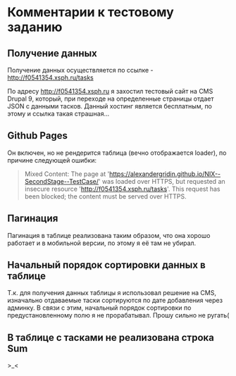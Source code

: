 # Комментарии к тестовому заданию
## Получение данных
Получение данных осуществляется по ссылке - http://f0541354.xsph.ru/tasks

По адресу http://f0541354.xsph.ru я захостил тестовый сайт на CMS Drupal 9, который, при переходе на определенные страницы отдает JSON с данными тасков.
Данный хостинг является бесплатным, по этому и ссылка такая страшная...

## Github Pages
Он включен, но не рендерится таблица (вечно отображается loader), по причине следующей ошибки:

> Mixed Content: The page at 'https://alexandergridin.github.io/NIX--SecondStage--TestCase/' was loaded over HTTPS, but requested an insecure resource 'http://f0541354.xsph.ru/tasks'. This request has been blocked; the content must be served over HTTPS.

## Пагинация
Пагинация в таблице реализована таким образом, что она хорошо работает и в мобильной версии, по этому я её там не убирал.

## Начальный порядок сортировки данных в таблице
Т.к. для получения данных таблицы я использовал решение на CMS, изначально отдаваемые таски сортируются по дате добавления через админку. В связи с этим, начальный порядок сортировки по предустановленному полю я не прорабатывал. Прошу сильно не ругать(

## В таблице с тасками не реализована строка Sum
\>_<